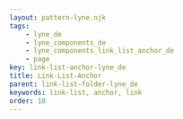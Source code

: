 ```yaml
---
layout: pattern-lyne.njk
tags: 
    - lyne_de
    - lyne_components_de
    - lyne_components_link_list_anchor_de
    - page
key: link-list-anchor-lyne_de
title: Link-List-Anchor
parent: link-list-folder-lyne_de
keywords: link-list, anchor, link
order: 10
---
```


